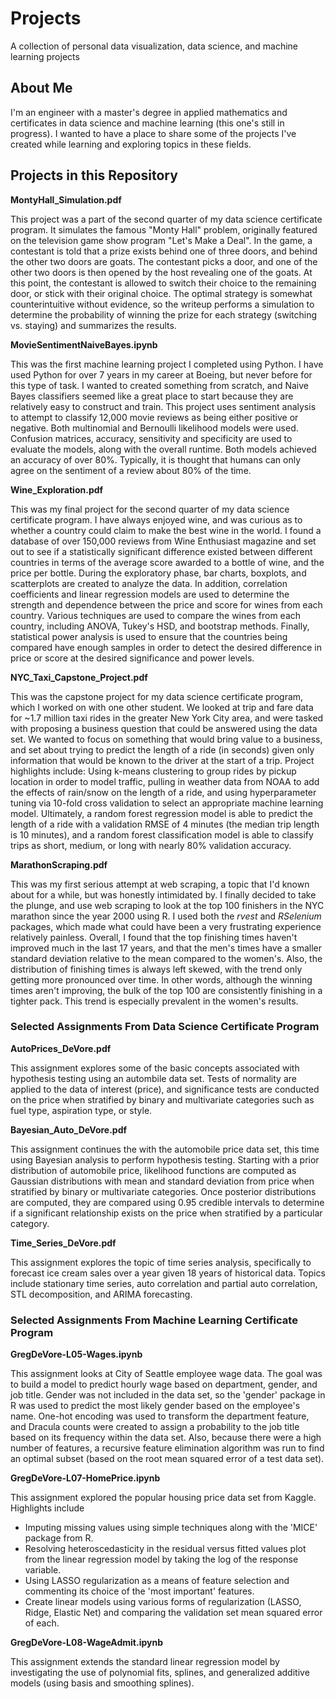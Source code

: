 # Projects
A collection of personal data visualization, data science, and machine learning projects

## About Me

I'm an engineer with a master's degree in applied mathematics and certificates in data science and machine learning (this one's still in progress). I wanted to have a place to share some of the projects I've created while learning and exploring topics in these fields.

## Projects in this Repository

**MontyHall_Simulation.pdf**

This project was a part of the second quarter of my data science certificate program. It simulates the famous "Monty Hall" problem, originally featured on the television game show program "Let's Make a Deal". In the game, a contestant is told that a prize exists behind one of three doors, and behind the other two doors are goats. The contestant picks a door, and one of the other two doors is then opened by the host revealing one of the goats. At this point, the contestant is allowed to switch their choice to the remaining door, or stick with their original choice. The optimal strategy is somewhat counterintuitive without evidence, so the writeup performs a simulation to determine the probability of winning the prize for each strategy (switching vs. staying) and summarizes the results.

**MovieSentimentNaiveBayes.ipynb**

This was the first machine learning project I completed using Python. I have used Python for over 7 years in my career at Boeing, but never before for this type of task. I wanted to created something from scratch, and Naive Bayes classifiers seemed like a great place to start because they are relatively easy to construct and train. This project uses sentiment analysis to attempt to classify 12,000 movie reviews as being either positive or negative. Both multinomial and Bernoulli likelihood models were used. Confusion matrices, accuracy, sensitivity and specificity are used to evaluate the models, along with the overall runtime. Both models achieved an accuracy of over 80%. Typically, it is thought that humans can only agree on the sentiment of a review about 80% of the time.

**Wine_Exploration.pdf**

This was my final project for the second quarter of my data science certificate program. I have always enjoyed wine, and was curious as to whether a country could claim to make the best wine in the world. I found a database of over 150,000 reviews from Wine Enthusiast magazine and set out to see if a statistically significant difference existed between different countries in terms of the average score awarded to a bottle of wine, and the price per bottle. During the exploratory phase, bar charts, boxplots, and scatterplots are created to analyze the data. In addition, correlation coefficients and linear regression models are used to determine the strength and dependence between the price and score for wines from each country. Various techniques are used to compare the wines from each country, including ANOVA, Tukey's HSD, and bootstrap methods. Finally, statistical power analysis is used to ensure that the countries being compared have enough samples in order to detect the desired difference in price or score at the desired significance and power levels.

**NYC_Taxi_Capstone_Project.pdf**

This was the capstone project for my data science certificate program, which I worked on with one other student. We looked at trip and fare data for ~1.7 million taxi rides in the greater New York City area, and were tasked with proposing a business question that could be answered using the data set. We wanted to focus on something that would bring value to a business, and set about trying to predict the length of a ride (in seconds) given only information that would be known to the driver at the start of a trip. Project highlights include: Using k-means clustering to group rides by pickup location in order to model traffic, pulling in weather data from NOAA to add the effects of rain/snow on the length of a ride, and using hyperparameter tuning via 10-fold cross validation to select an appropriate machine learning model. Ultimately, a random forest regression model is able to predict the length of a ride with a validation RMSE of 4 minutes (the median trip length is 10 minutes), and a random forest classification model is able to classify trips as short, medium, or long with nearly 80% validation accuracy.

**MarathonScraping.pdf**

This was my first serious attempt at web scraping, a topic that I'd known about for a while, but was honestly intimidated by. I finally decided to take the plunge, and use web scraping to look at the top 100 finishers in the NYC marathon since the year 2000 using R. I used both the *rvest* and *RSelenium* packages, which made what could have been a very frustrating experience relatively painless. Overall, I found that the top finishing times haven't improved much in the last 17 years, and that the men's times have a smaller standard deviation relative to the mean compared to the women's. Also, the distribution of finishing times is always left skewed, with the trend only getting more pronounced over time. In other words, although the winning times aren't improving, the bulk of the top 100 are consistently finishing in a tighter pack. This trend is especially prevalent in the women's results.

### Selected Assignments From Data Science Certificate Program

**AutoPrices_DeVore.pdf**

This assignment explores some of the basic concepts associated with hypothesis testing using an autombile data set. Tests of normality are applied to the data of interest (price), and significance tests are conducted on the price when stratified by binary and multivariate categories such as fuel type, aspiration type, or style.

**Bayesian_Auto_DeVore.pdf**

This assignment continues the with the automobile price data set, this time using Bayesian analysis to perform hypothesis testing. Starting with a prior distribution of automobile price, likelihood functions are computed as Gaussian distributions with mean and standard deviation from price when stratified by binary or multivariate categories. Once posterior distributions are computed, they are compared using 0.95 credible intervals to determine if a significant relationship exists on the price when stratified by a particular category.

**Time_Series_DeVore.pdf**

This assignment explores the topic of time series analysis, specifically to forecast ice cream sales over a year given 18 years of historical data. Topics include stationary time series, auto correlation and partial auto correlation, STL decomposition, and ARIMA forecasting.

### Selected Assignments From Machine Learning Certificate Program

**GregDeVore-L05-Wages.ipynb**

This assignment looks at City of Seattle employee wage data.  The goal was to build a model to predict hourly wage based on department, gender, and job title.  Gender was not included in the data set, so the 'gender' package in R was used to predict the most likely gender based on the employee's name.  One-hot encoding was used to transform the department feature, and Dracula counts were created to assign a probability to the job title based on its frequency within the data set.  Also, because there were a high number of features, a recursive feature elimination algorithm was run to find an optimal subset (based on the root mean squared error of a test data set).

**GregDeVore-L07-HomePrice.ipynb**

This assignment explored the popular housing price data set from Kaggle.  Highlights include
* Imputing missing values using simple techniques along with the 'MICE' package from R.
* Resolving heteroscedasticity in the residual versus fitted values plot from the linear regression model by taking the log of the response variable.
* Using LASSO regularization as a means of feature selection and commenting its choice of the 'most important' features.
* Create linear models using various forms of regularization (LASSO, Ridge, Elastic Net) and comparing the validation set mean squared error of each.

**GregDeVore-L08-WageAdmit.ipynb**

This assignment extends the standard linear regression model by investigating the use of polynomial fits, splines, and generalized additive models (using basis and smoothing splines).
